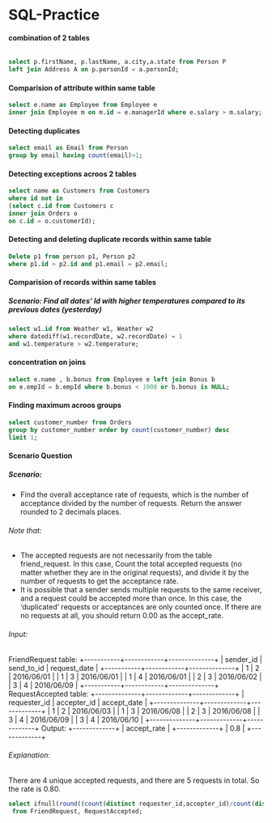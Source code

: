 # SQL-Practice

#### combination of 2 tables 

``` SQL

select p.firstName, p.lastName, a.city,a.state from Person P
left join Address A on p.personId = a.personId;
```

#### Comparision of attribute within same table

``` SQL
select e.name as Employee from Employee e
inner join Employee m on m.id = e.managerId where e.salary > m.salary;
```

#### Detecting duplicates

```SQL
select email as Email from Person
group by email having count(email)>1;
```

#### Detecting exceptions acroos 2 tables
``` SQL
select name as Customers from Customers 
where id not in 
(select c.id from Customers c 
inner join Orders o 
on c.id = o.customerId);
```

#### Detecting and deleting duplicate records within same table
``` SQL
Delete p1 from person p1, Person p2 
where p1.id > p2.id and p1.email = p2.email;
```

#### Comparision of records within same tables
##### Scenario: Find all dates' Id with higher temperatures compared to its previous dates (yesterday)

``` SQL
select w1.id from Weather w1, Weather w2
where datediff(w1.recordDate, w2.recordDate) = 1 
and w1.temperature > w2.temperature;
```

#### concentration on joins

``` SQL
select e.name , b.bonus from Employee e left join Bonus b 
on e.empId = b.empId where b.bonus < 1000 or b.bonus is NULL;
```

#### Finding maximum acroos groups 
``` SQL 
select customer_number from Orders 
group by customer_number order by count(customer_number) desc
limit 1;
```

#### Scenario Question
##### Scenario:
* Find the overall acceptance rate of requests, which is the number of acceptance divided by the number of requests. Return the answer rounded to 2 decimals places.

###### Note that:

* The accepted requests are not necessarily from the table friend_request. In this case, Count the total accepted requests (no matter whether they are in the original requests), and divide it by the number of requests to get the acceptance rate.
* It is possible that a sender sends multiple requests to the same receiver, and a request could be accepted more than once. In this case, the ‘duplicated’ requests or acceptances are only counted once.
If there are no requests at all, you should return 0.00 as the accept_rate.

###### Input: 
FriendRequest table:
+-----------+------------+--------------+
| sender_id | send_to_id | request_date |
+-----------+------------+--------------+
| 1         | 2          | 2016/06/01   |
| 1         | 3          | 2016/06/01   |
| 1         | 4          | 2016/06/01   |
| 2         | 3          | 2016/06/02   |
| 3         | 4          | 2016/06/09   |
+-----------+------------+--------------+
RequestAccepted table:
+--------------+-------------+-------------+
| requester_id | accepter_id | accept_date |
+--------------+-------------+-------------+
| 1            | 2           | 2016/06/03  |
| 1            | 3           | 2016/06/08  |
| 2            | 3           | 2016/06/08  |
| 3            | 4           | 2016/06/09  |
| 3            | 4           | 2016/06/10  |
+--------------+-------------+-------------+
Output: 
+-------------+
| accept_rate |
+-------------+
| 0.8         |
+-------------+
###### Explanation: 
There are 4 unique accepted requests, and there are 5 requests in total. So the rate is 0.80.

``` SQL
select ifnull(round((count(distinct requester_id,accepter_id)/count(distinct sender_id,send_to_id)),2),0.00) as accept_rate
 from FriendRequest, RequestAccepted;
```



